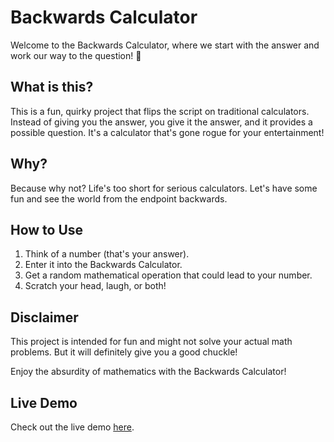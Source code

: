 # Backwards Calculator

Welcome to the Backwards Calculator, where we start with the answer and work our way to the question! 🔄

## What is this?
This is a fun, quirky project that flips the script on traditional calculators. Instead of giving you the answer, you give it the answer, and it provides a possible question. It's a calculator that's gone rogue for your entertainment!

## Why?
Because why not? Life's too short for serious calculators. Let's have some fun and see the world from the endpoint backwards.

## How to Use
1. Think of a number (that's your answer).
2. Enter it into the Backwards Calculator.
3. Get a random mathematical operation that could lead to your number.
4. Scratch your head, laugh, or both!

## Disclaimer
This project is intended for fun and might not solve your actual math problems. But it will definitely give you a good chuckle!

Enjoy the absurdity of mathematics with the Backwards Calculator!

## Live Demo
Check out the live demo [here](https://freshcakewtf.github.io/Backwards-Calculator/).
